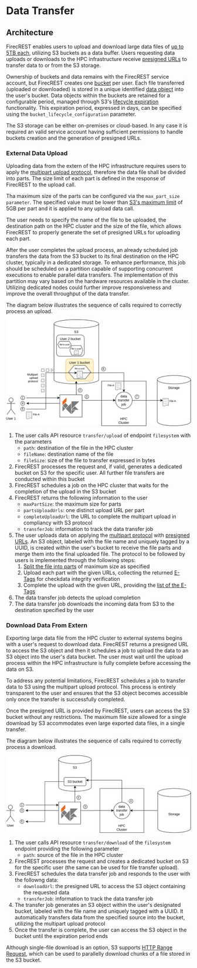 # Data Transfer

## Architecture
FirecREST enables users to upload and download large data files of [up to 5TB each](https://docs.aws.amazon.com/AmazonS3/latest/userguide/qfacts.html), utilizing S3 buckets as a data buffer. 
Users requesting data uploads or downloads to the HPC infrastructure receive [presigned URLs](https://docs.aws.amazon.com/AmazonS3/latest/userguide/ShareObjectPreSignedURL.html) to transfer data to or from the S3 storage.

Ownership of buckets and data remains with the FirecREST service account, but FirecREST creates one [bucket](https://docs.aws.amazon.com/AmazonS3/latest/userguide/Welcome.html#CoreConcepts) per user. Each file transferred (uploaded or downloaded) is stored in a unique identified [data object](https://docs.aws.amazon.com/AmazonS3/latest/userguide/UsingObjects.html) into the user's bucket. Data objects within the buckets are retained for a configurable period, managed through S3's [lifecycle expiration](https://docs.aws.amazon.com/AmazonS3/latest/userguide/lifecycle-expire-general-considerations.html) functionality. This expiration period, expressed in days, can be specified using the `bucket_lifecycle_configuration` parameter.

The S3 storage can be either on-premises or cloud-based. In any case it is required an valid service account having sufficient permissions to handle buckets creation and the generation of presigned URLs.

### External Data Upload

Uploading data from the extern of the HPC infrastructure requires users to apply the [multipart upload protocol](https://docs.aws.amazon.com/AmazonS3/latest/userguide/mpuoverview.html), therefore the data file shall be divided into parts. The size limit of each part is defined in the response of FirecREST to the upload call. 

Tha maximum size of the parts can be configured via the `max_part_size parameter`. The specified value must be lower than [S3's maximum limit](https://docs.aws.amazon.com/AmazonS3/latest/userguide/qfacts.html) of 5GB per part and it is applied to any upload data call.

The user needs to specify the name of the file to be uploaded, the destination path on the HPC cluster and the size of the file, which allows FirecREST to properly generate the set of presigned URLs for uploading each part. 

After the user completes the upload process, an already scheduled job transfers the data from the S3 bucket to its final destination on the HPC cluster, typically in a dedicated storage. To enhance performance, this job should be scheduled on a partition capable of supporting concurrent executions to enable parallel data transfers. The implementation of this partition may vary based on the hardware resources available in the cluster. Utilizing dedicated nodes could further improve responsiveness and improve the overall throughput of the data transfer.

The diagram below illustrates the sequence of calls required to correctly process an upload.

![external storage upload](../../../assets/img/external_storage_upload.svg)

1. The user calls API resource `transfer/upload` of endpoint `filesystem` with the parameters
    - `path`: destination of the file in the HPC cluster
    - `fileName`: destination name of the file
    - `fileSize`: size of the file to transfer expressed in bytes
2. FirecREST processes the request and, if valid, generates a dedicated bucket on S3 for the specific user. All further file transfers are conducted within this bucket
3. FirecREST schedules a job on the HPC cluster that waits for the completion of the upload in the S3 bucket
4. FirecREST returns the following information to the user
    - `maxPartSize`: the maximum size for parts
    - `partsUploadUrls`: one distinct upload URL per part
    - `completeUploadUrl`: the URL to complete the multipart upload in compliancy with S3 protocol
    - `transferJob`: information to track the data transfer job
5. The user uploads data on applying the [multipart protocol](https://docs.aws.amazon.com/AmazonS3/latest/userguide/mpuoverview.html) with [presigned URLs](https://docs.aws.amazon.com/AmazonS3/latest/userguide/ShareObjectPreSignedURL.html). An S3 object, labeled with the file name and uniquely tagged by a UUID, is created within the user's bucket to receive the file parts and merge them into the final uploaded file. The protocol to be followed by users is implemented through the following steps:
    1. [Split the file into parts](https://docs.aws.amazon.com/AmazonS3/latest/userguide/tutorial-s3-mpu-additional-checksums.html#split-large-file-step2) of maximum size as specified
    2. Upload each part with the given URLs, collecting the returned [E-Tags](https://docs.aws.amazon.com/AmazonS3/latest/userguide/tutorial-s3-mpu-additional-checksums.html) for checkdata integrity verification
    3. Complete the upload with the given URL, providing the [list of the E-Tags](https://docs.aws.amazon.com/AmazonS3/latest/userguide/tutorial-s3-mpu-additional-checksums.html#complete-multipart-upload-step6)
6. The data transfer job detects the upload completion
7. The data transfer job downloads the incoming data from S3 to the destination specified by the user


### Download Data From Extern

Exporting large data file from the HPC cluster to external systems begins with a user's request to download data. FirecREST returns a presigned URL to access the S3 object and then it schedules a job to upload the data to an S3 object into the user's data bucket. The user must wait until the upload process within the HPC infrastructure is fully complete before accessing the data on S3.

To address any potential limitations, FirecREST schedules a job to transfer data to S3 using the multipart upload protocol. This process is entirely transparent to the user and ensures that the S3 object becomes accessible only once the transfer is successfully completed.

Once the presigned URL is provided by FirecREST, users can access the S3 bucket without any restrictions. The maximum file size allowed for a single download by S3 accommodates even large exported data files, in a single transfer.

The diagram below illustrates the sequence of calls required to correctly process a download.

![external storage upload](../../../assets/img/external_storage_download.svg)

1. The user calls API resource `transfer/download` of the `filesystem` endpoint providing the following parameter
    - `path`: source of the file in the HPC cluster
2. FirecREST processes the request and creates a dedicated bucket on S3 for the specific user (the same can be used for file transfer upload).
3. FirecREST schedules the data transfer job and responds to the user with the followng data:
    - `downloadUrl`: the presigned URL to access the S3 object containing the requested data
    - `transferJob`: information to track the data transfer job
4. The transfer job generates an S3 object within the user's designated bucket, labeled with the file name and uniquely tagged with a UUID. It automatically transfers data from the specified source into the bucket, utilizing the multipart upload protocol
5. Once the transfer is complete, the user can access the S3 object in the bucket until the expiration period ends

Although single-file download is an option, S3 supports [HTTP Range Request](https://www.rfc-editor.org/rfc/rfc9110.html#name-range-requests), which can be used to parallelly download chunks of a file stored in the S3 bucket.


